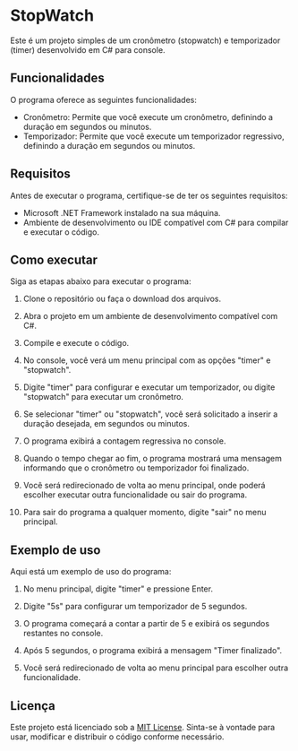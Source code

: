 # StopWatch

Este é um projeto simples de um cronômetro (stopwatch) e temporizador (timer) desenvolvido em C# para console.

## Funcionalidades

O programa oferece as seguintes funcionalidades:

- Cronômetro: Permite que você execute um cronômetro, definindo a duração em segundos ou minutos.
- Temporizador: Permite que você execute um temporizador regressivo, definindo a duração em segundos ou minutos.

## Requisitos

Antes de executar o programa, certifique-se de ter os seguintes requisitos:

- Microsoft .NET Framework instalado na sua máquina.
- Ambiente de desenvolvimento ou IDE compatível com C# para compilar e executar o código.

## Como executar

Siga as etapas abaixo para executar o programa:

1. Clone o repositório ou faça o download dos arquivos.

2. Abra o projeto em um ambiente de desenvolvimento compatível com C#.

3. Compile e execute o código.

4. No console, você verá um menu principal com as opções "timer" e "stopwatch".

5. Digite "timer" para configurar e executar um temporizador, ou digite "stopwatch" para executar um cronômetro.

6. Se selecionar "timer" ou "stopwatch", você será solicitado a inserir a duração desejada, em segundos ou minutos.

7. O programa exibirá a contagem regressiva no console.

8. Quando o tempo chegar ao fim, o programa mostrará uma mensagem informando que o cronômetro ou temporizador foi finalizado.

9. Você será redirecionado de volta ao menu principal, onde poderá escolher executar outra funcionalidade ou sair do programa.

10. Para sair do programa a qualquer momento, digite "sair" no menu principal.

## Exemplo de uso

Aqui está um exemplo de uso do programa:

1. No menu principal, digite "timer" e pressione Enter.

2. Digite "5s" para configurar um temporizador de 5 segundos.

3. O programa começará a contar a partir de 5 e exibirá os segundos restantes no console.

4. Após 5 segundos, o programa exibirá a mensagem "Timer finalizado".

5. Você será redirecionado de volta ao menu principal para escolher outra funcionalidade.

## Licença

Este projeto está licenciado sob a [MIT License](LICENSE). Sinta-se à vontade para usar, modificar e distribuir o código conforme necessário.
